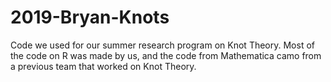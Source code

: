 # 2019-Bryan-Knots

Code we used for our summer research program on Knot Theory. Most of the code on R was made by us, and the code from Mathematica camo from a previous team that worked on Knot Theory.
